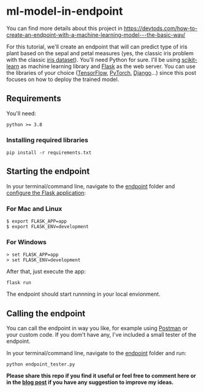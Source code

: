# ml-model-in-endpoint
You can find more details about this project in https://devtods.com/how-to-create-an-endpoint-with-a-machine-learning-model---the-basic-way/

For this tutorial, we'll create an endpoint that will can predict type of iris plant based on the sepal and petal measures (yes, the classic iris problem with the classic [iris dataset](https://archive.ics.uci.edu/ml/datasets/iris)). You'll need Python for sure. I'll be using [scikit-learn](https://scikit-learn.org/) as machine learning library and [Flask](https://flask.palletsprojects.com/en/2.0.x/) as the web server. You can use the libraries of your choice ([TensorFlow](https://www.tensorflow.org/), [PyTorch](https://pytorch.org/), [Django](https://www.djangoproject.com/)...) since this post focuses on how to deploy the trained model.

## Requirements
You'll need:

`python >= 3.8`

### Installing required libraries
`pip install -r requirements.txt`

## Starting the endpoint
In your terminal/command line, navigate to the [endpoint](endpoint/) folder and [configure the Flask application](https://flask.palletsprojects.com/en/2.0.x/quickstart/):

### For Mac and Linux
```
$ export FLASK_APP=app
$ export FLASK_ENV=development
```
### For Windows
```
> set FLASK_APP=app
> set FLASK_ENV=development
```
After that, just execute the app:

`flask run`

The endpoint should start runnning in your local envionment.

## Calling the endpoint
You can call the endpoint in way you like, for example using [Postman](https://www.postman.com/) or your custom code. If you dom't have any, I've included a small tester of the endpoint.

In your terminal/command line, navigate to the [endpoint](endpoint/) folder and run:

`python endpoint_tester.py`

**Please share this repo if you find it useful or feel free to comment here or in the [blog post](https://devtods.com/how-to-create-an-endpoint-with-a-machine-learning-model---the-basic-way/) if you have any suggestion to improve my ideas.**
